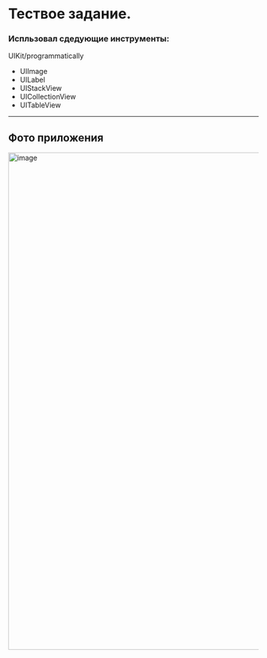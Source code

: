 # Тествое задание. 
### Испльзовал сдедующие инструменты:
UIKit/programmatically
- UIImage
- UILabel
- UIStackView
- UICollectionView
- UITableView

--- 
## Фото приложения

 <img src="images/Image.png" alt="image" width="1000" />
